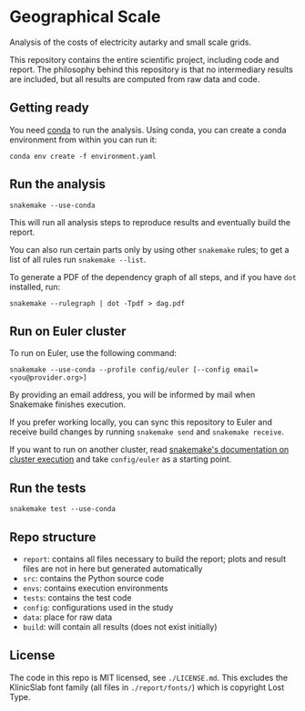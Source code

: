 # Geographical Scale

Analysis of the costs of electricity autarky and small scale grids.

This repository contains the entire scientific project, including code and report. The philosophy behind this repository is that no intermediary results are included, but all results are computed from raw data and code.

## Getting ready

You need [conda](https://conda.io/docs/index.html) to run the analysis. Using conda, you can create a conda environment from within you can run it:

    conda env create -f environment.yaml

## Run the analysis

    snakemake --use-conda

This will run all analysis steps to reproduce results and eventually build the report.

You can also run certain parts only by using other `snakemake` rules; to get a list of all rules run `snakemake --list`.

To generate a PDF of the dependency graph of all steps, and if you have `dot` installed, run:

    snakemake --rulegraph | dot -Tpdf > dag.pdf

## Run on Euler cluster

To run on Euler, use the following command:

    snakemake --use-conda --profile config/euler [--config email=<you@provider.org>]

By providing an email address, you will be informed by mail when Snakemake finishes execution.

If you prefer working locally, you can sync this repository to Euler and receive build changes by running `snakemake send` and `snakemake receive`.

If you want to run on another cluster, read [snakemake's documentation on cluster execution](https://snakemake.readthedocs.io/en/stable/executable.html#cluster-execution) and take `config/euler` as a starting point.

## Run the tests

    snakemake test --use-conda

## Repo structure

* `report`: contains all files necessary to build the report; plots and result files are not in here but generated automatically
* `src`: contains the Python source code
* `envs`: contains execution environments
* `tests`: contains the test code
* `config`: configurations used in the study
* `data`: place for raw data
* `build`: will contain all results (does not exist initially)

## License

The code in this repo is MIT licensed, see `./LICENSE.md`. This excludes the KlinicSlab font family (all files in `./report/fonts/`) which is copyright Lost Type.
